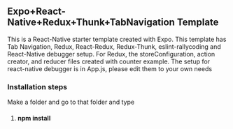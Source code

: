 <h2>Expo+React-Native+Redux+Thunk+TabNavigation Template</h2>
    This is a React-Native starter template created with Expo.
This template has Tab Navigation, Redux, React-Redux, Redux-Thunk, eslint-rallycoding and React-Native debugger setup.
For Redux, the storeConfiguration, action creator, and reducer files created with counter example.
The setup for react-native debugger is in App.js, please edit them to your own needs

<h3>Installation steps</h3>
    Make a folder and go to that folder and type
    </br>
<ol>
  <li><h4>npm install</h4></li>
</ol>

